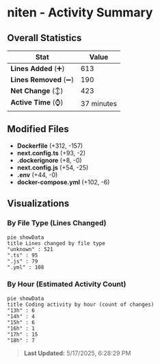 # niten - Activity Summary 

## Overall Statistics

| Stat                   | Value                                                             |
| ---------------------- | ----------------------------------------------------------------- |
| **Lines Added** (➕)   | 613                                          |
| **Lines Removed** (➖) | 190                                        |
| **Net Change** (↕)    | 423                |
| **Active Time** (⌚)   | 37 minutes |


## Modified Files
- **Dockerfile** (+312, -157)
- **next.config.ts** (+93, -2)
- **.dockerignore** (+8, -0)
- **next.config.js** (+54, -25)
- **.env** (+44, -0)
- **docker-compose.yml** (+102, -6)

## Visualizations

### By File Type (Lines Changed)

```mermaid
pie showData
title Lines changed by file type
"unknown" : 521
".ts" : 95
".js" : 79
".yml" : 108
```

### By Hour (Estimated Activity Count)

```mermaid
pie showData
title Coding activity by hour (count of changes)
"13h" : 6
"14h" : 4
"15h" : 6
"16h" : 1
"17h" : 15
"18h" : 7
```


> **Last Updated:** 5/17/2025, 6:28:29 PM